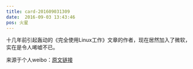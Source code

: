 ```yaml
---
title: card-201609031309
date:  2016-09-03 13:43:46
pos: 火星
---
```

十几年前引起轰动的《完全使用Linux工作》文章的作者，现在居然加入了微软，实在是令人唏嘘不已。 

来源于个人weibo：[原文链接](https://m.weibo.cn/status/E6yiuvTpq?mblogid=E6yiuvTpq)